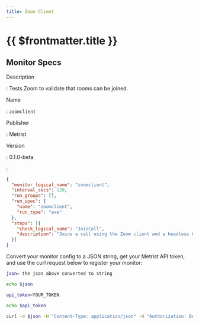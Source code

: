 ```yaml
---
title: Zoom Client
---
```


# {{ $frontmatter.title }}

## Monitor Specs

Description

: Tests Zoom to validate that rooms can be joined.

Name

: `zoomclient`

Publisher

: Metrist

Version

: 0.1.0-beta

: &nbsp;


<!--@include: /parts/_1.md-->


<!--@include: /parts/_2.md-->


<!--@include: /parts/_3.md-->





<!--@include: /parts/_4.md-->


```json
{
  "monitor_logical_name": "zoomclient",
  "interval_secs": 120,
  "run_groups": [],
  "run_spec": {
    "name": "zoomclient",
    "run_type": "exe"
  },
  "steps": [{
    "check_logical_name": "JoinCall",
    "description": "Joins a call using the Zoom client and a headless Chrome browser."
  }]
}
```




Convert your monitor config to a JSON string, get your Metrist API token, and use the curl request below to register your monitor:

```sh
json= the json above converted to string

echo $json

api_token=YOUR_TOKEN

echo $api_token

curl -d $json -H "Content-Type: application/json" -H "Authorization: Bearer $api_token" 'https://app.metrist.io/api/v0/monitor-config'

```

<!--@include: /parts/tips_api.md-->


<!--@include: /parts/_5.md-->


<!--@include: /parts/result.md-->